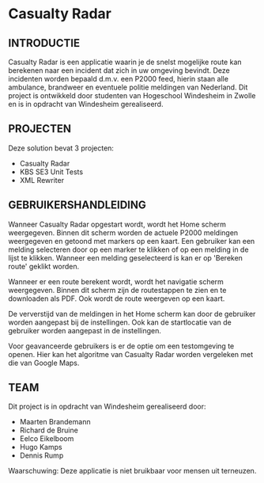 # Casualty Radar

INTRODUCTIE
-----------
Casualty Radar is een applicatie waarin je de snelst mogelijke route kan berekenen naar een incident dat zich in uw omgeving bevindt. Deze incidenten worden bepaald d.m.v. een P2000 feed, hierin staan alle ambulance, brandweer en eventuele politie meldingen van Nederland. Dit project is ontwikkeld door studenten van Hogeschool Windesheim in Zwolle en is in opdracht van Windesheim gerealiseerd.

PROJECTEN
-----------
Deze solution bevat 3 projecten:
- Casualty Radar
- KBS SE3 Unit Tests
- XML Rewriter

GEBRUIKERSHANDLEIDING
-----------
Wanneer Casualty Radar opgestart wordt, wordt het Home scherm weergegeven. Binnen dit scherm worden de actuele P2000 meldingen weergegeven en getoond met markers op een kaart. Een gebruiker kan een melding selecteren door op een marker te klikken of op een melding in de lijst te klikken. Wanneer een melding geselecteerd is kan er op 'Bereken route' geklikt worden.

Wanneer er een route berekent wordt, wordt het navigatie scherm weergegeven. Binnen dit scherm zijn de routestappen te zien en te downloaden als PDF. Ook wordt de route weergeven op een kaart.

De ververstijd van de meldingen in het Home scherm kan door de gebruiker worden aangepast bij de instellingen. Ook kan de startlocatie van de gebruiker worden aangepast in de instellingen.

Voor geavanceerde gebruikers is er de optie om een testomgeving te openen. Hier kan het algoritme van Casualty Radar worden vergeleken met die van Google Maps.

TEAM
-----------
Dit project is in opdracht van Windesheim gerealiseerd door: 
- Maarten Brandemann
- Richard de Bruine 
- Eelco Eikelboom
- Hugo Kamps
- Dennis Rump

Waarschuwing: Deze applicatie is niet bruikbaar voor mensen uit terneuzen.
